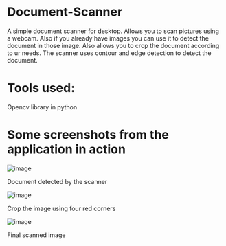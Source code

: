 # Document-Scanner
A simple document scanner for desktop. Allows you to scan pictures using a webcam. Also if you already have images you can use it to detect the document in those image. Also allows you to crop the document according to ur needs. The scanner uses contour and edge detection to detect the document.

# Tools used:
Opencv library in python

# Some screenshots from the application in action
![image](https://user-images.githubusercontent.com/55611035/128759839-24a0c820-6204-4f41-9fd9-47e216791793.png)

Document detected by the scanner

![image](https://user-images.githubusercontent.com/55611035/128759607-32a9e03f-92d1-49af-9210-1e1664232ac8.png)

Crop the image using four red corners

![image](https://user-images.githubusercontent.com/55611035/128759733-6ac58869-38b3-45c6-8c1c-ad487fe3aabe.png)

Final scanned image

